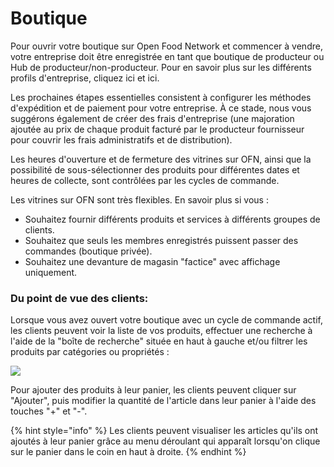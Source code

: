 # Boutique

Pour ouvrir votre boutique sur Open Food Network et commencer à vendre, votre entreprise doit être enregistrée en tant que boutique de producteur ou Hub de producteur/non-producteur. Pour en savoir plus sur les différents profils d'entreprise, cliquez ici et ici.&#x20;

Les prochaines étapes essentielles consistent à configurer les méthodes d'expédition et de paiement pour votre entreprise. À ce stade, nous vous suggérons également de créer des frais d'entreprise (une majoration ajoutée au prix de chaque produit facturé par le producteur fournisseur pour couvrir les frais administratifs et de distribution).&#x20;

Les heures d'ouverture et de fermeture des vitrines sur OFN, ainsi que la possibilité de sous-sélectionner des produits pour différentes dates et heures de collecte, sont contrôlées par les cycles de commande.&#x20;

Les vitrines sur OFN sont très flexibles. En savoir plus si vous :

* Souhaitez fournir différents produits et services à différents groupes de clients.&#x20;
* Souhaitez que seuls les membres enregistrés puissent passer des commandes (boutique privée).&#x20;
* Souhaitez une devanture de magasin "factice" avec affichage uniquement.

### Du point de vue des clients:

Lorsque vous avez ouvert votre boutique avec un cycle de commande actif, les clients peuvent voir la liste de vos produits, effectuer une recherche à l'aide de la "boîte de recherche" située en haut à gauche et/ou filtrer les produits par catégories ou propriétés :

![](../../.gitbook/assets/shopping2.gif)

Pour ajouter des produits à leur panier, les clients peuvent cliquer sur "Ajouter", puis modifier la quantité de l'article dans leur panier à l'aide des touches "+" et "-".

{% hint style="info" %}
Les clients peuvent visualiser les articles qu'ils ont ajoutés à leur panier grâce au menu déroulant qui apparaît lorsqu'on clique sur le panier dans le coin en haut à droite.
{% endhint %}
